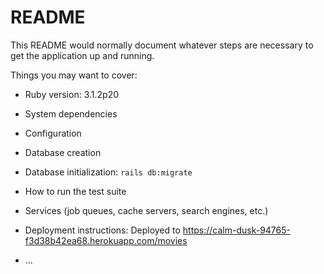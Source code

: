 # README

This README would normally document whatever steps are necessary to get the
application up and running.

Things you may want to cover:

* Ruby version: 3.1.2p20

* System dependencies

* Configuration

* Database creation

* Database initialization: ```rails db:migrate```

* How to run the test suite

* Services (job queues, cache servers, search engines, etc.)

* Deployment instructions: Deployed to https://calm-dusk-94765-f3d38b42ea68.herokuapp.com/movies

* ...
